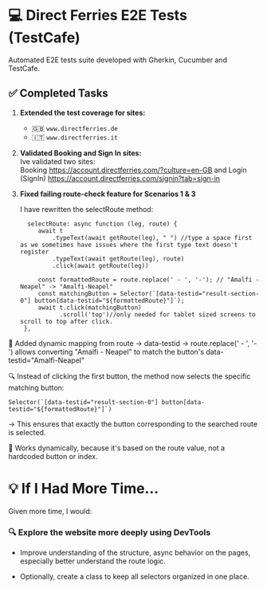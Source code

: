 # 💻 Direct Ferries E2E Tests (TestCafe)

Automated E2E tests suite developed with Gherkin, Cucumber and TestCafe.

## ✅ Completed Tasks

1. **Extended the test coverage for sites:**   
   - 🇬🇧 `www.directferries.de`  
   - 🇮🇹 `www.directferries.it`  

2. **Validated Booking and Sign In sites:**  
   Ive validated two sites:  
   Booking https://account.directferries.com/?culture=en-GB
   and 
   Login (SignIn) https://account.directferries.com/signin?tab=sign-in


3. **Fixed failing route-check feature for Scenarios 1 & 3**  
   
   I have rewritten the selectRoute method:

   ```
     selectRoute: async function (leg, route) {
        await t
            .typeText(await getRoute(leg), " ") //type a space first as we sometimes have issues where the first type text doesn't register
            .typeText(await getRoute(leg), route)
            .click(await getRoute(leg))

        const formattedRoute = route.replace(' - ', '-'); // "Amalfi - Neapel" -> "Amalfi-Neapel"
        const matchingButton = Selector(`[data-testid="result-section-0"] button[data-testid="${formattedRoute}"]`);
        await t.click(matchingButton)
              .scroll('top')//only needed for tablet sized screens to scroll to top after click.
    },
   ```

🔧 Added dynamic mapping from route → data-testid
→ route.replace(' - ', '-') allows converting "Amalfi - Neapel" to match the button's data-testid="Amalfi-Neapel"

🔍 Instead of clicking the first button, the method now selects the specific matching button:
```
Selector(`[data-testid="result-section-0"] button[data-testid="${formattedRoute}"]`)
```
→ This ensures that exactly the button corresponding to the searched route is selected.

🧠 Works dynamically, because it's based on the route value, not a hardcoded button or index.

# 💡 If I Had More Time...
Given more time, I would:

### 🔍 Explore the website more deeply using DevTools
- Improve understanding of the structure, async behavior on the pages, especially better understand the route logic.

- Optionally, create a class to keep all selectors organized in one place.